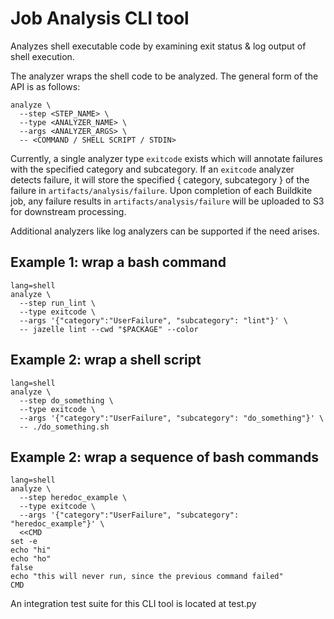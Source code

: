 # Job Analysis CLI tool

Analyzes shell executable code by examining exit status & log output of shell execution.

The analyzer wraps the shell code to be analyzed. The general form of the API is as follows:

```
analyze \
  --step <STEP_NAME> \
  --type <ANALYZER_NAME> \
  --args <ANALYZER_ARGS> \
  -- <COMMAND / SHELL SCRIPT / STDIN>
```

Currently, a single analyzer type `exitcode` exists which will annotate failures with the specified category and subcategory. If an `exitcode` analyzer detects failure, it will store the specified { category, subcategory } of the failure in `artifacts/analysis/failure`. Upon completion of each Buildkite job, any failure results in `artifacts/analysis/failure` will be uploaded to S3 for downstream processing.

Additional analyzers like log analyzers can be supported if the need arises.

## Example 1: wrap a bash command

```
lang=shell
analyze \
  --step run_lint \
  --type exitcode \
  --args '{"category":"UserFailure", "subcategory": "lint"}' \
  -- jazelle lint --cwd "$PACKAGE" --color
```

## Example 2: wrap a shell script

```
lang=shell
analyze \
  --step do_something \
  --type exitcode \
  --args '{"category":"UserFailure", "subcategory": "do_something"}' \
  -- ./do_something.sh
```

## Example 2: wrap a sequence of bash commands

```
lang=shell
analyze \
  --step heredoc_example \
  --type exitcode \
  --args '{"category":"UserFailure", "subcategory": "heredoc_example"}' \
  <<CMD
set -e
echo "hi"
echo "ho"
false
echo "this will never run, since the previous command failed"
CMD
```

An integration test suite for this CLI tool is located at test.py
